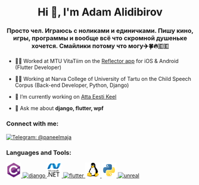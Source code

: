 ﻿<h1 align="center">Hi 👋, I'm Adam Alidibirov</h1>
<h3 align="center">Просто чел. Играюсь с ноликами и единичками. Пишу кино, игры, программы и вообще всё что скромной душеньке хочется. Смайлики потому что могу✈️🍀🔥🇪🇪
</h3>

- 🧑‍💻 Worked at MTU VitaTiim on the [Reflector app](https://apps.apple.com/ee/app/reflector-vitatiim/id1634375271) for iOS & Android (Flutter Developer)
- 🧑‍💻 Working at Narva College of University of Tartu on the Child Speech Corpus (Back-end Developer, Python, Django)
- 🔭 I’m currently working on [Atta Eesti Keel](https://github.com/markarenin/aek)

- 💬 Ask me about **django, flutter, wpf**

<h3 align="left">Connect with me:</h3>
<p align="left">
<a href="https://t.me/paneelmaja" target="blank"><img align="center" src="https://cdn.worldvectorlogo.com/logos/telegram.svg" alt=" Telegram: @paneelmaja" height="30" width="40" /></a>
</p>

<h3 align="left">Languages and Tools:</h3>
<p align="left"> <a href="https://www.w3schools.com/cs/" target="_blank" rel="noreferrer"> 
<img src="https://raw.githubusercontent.com/devicons/devicon/master/icons/csharp/csharp-original.svg" alt="csharp" width="40" height="40"/> </a> <a href="https://www.djangoproject.com/" target="_blank" rel="noreferrer"> <img src="https://cdn.worldvectorlogo.com/logos/django.svg" alt="django" width="40" height="40"/> </a> <a href="https://dotnet.microsoft.com/" target="_blank" rel="noreferrer"> <img src="https://raw.githubusercontent.com/devicons/devicon/master/icons/dot-net/dot-net-original-wordmark.svg" alt="dotnet" width="40" height="40"/> </a> <a href="https://flutter.dev" target="_blank" rel="noreferrer"> <img src="https://www.vectorlogo.zone/logos/flutterio/flutterio-icon.svg" alt="flutter" width="40" height="40"/> </a> <a href="https://www.linux.org/" target="_blank" rel="noreferrer"> <img src="https://raw.githubusercontent.com/devicons/devicon/master/icons/linux/linux-original.svg" alt="linux" width="40" height="40"/> </a> <a href="https://www.python.org" target="_blank" rel="noreferrer"> <img src="https://raw.githubusercontent.com/devicons/devicon/master/icons/python/python-original.svg" alt="python" width="40" height="40"/> </a> <a href="https://unrealengine.com/" target="_blank" rel="noreferrer"> <img src="https://raw.githubusercontent.com/kenangundogan/fontisto/036b7eca71aab1bef8e6a0518f7329f13ed62f6b/icons/svg/brand/unreal-engine.svg" alt="unreal" width="40" height="40"/> </a> </p>
